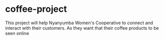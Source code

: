 # coffee-project
This project will help Nyanyumba Women's Cooperative to connect and interact with their customers. As they want that their coffee products to be seen online
